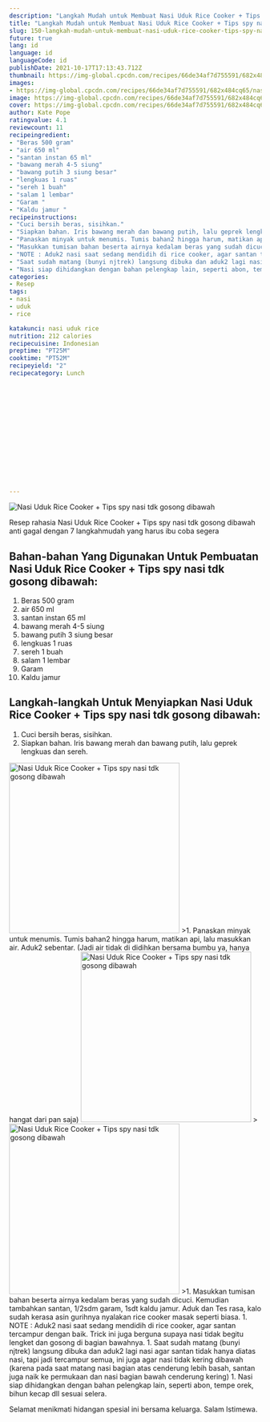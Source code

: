```yaml
---
description: "Langkah Mudah untuk Membuat Nasi Uduk Rice Cooker + Tips spy nasi tdk gosong dibawah, Enak"
title: "Langkah Mudah untuk Membuat Nasi Uduk Rice Cooker + Tips spy nasi tdk gosong dibawah, Enak"
slug: 150-langkah-mudah-untuk-membuat-nasi-uduk-rice-cooker-tips-spy-nasi-tdk-gosong-dibawah-enak
future: true
lang: id
language: id
languageCode: id
publishDate: 2021-10-17T17:13:43.712Z 
thumbnail: https://img-global.cpcdn.com/recipes/66de34af7d755591/682x484cq65/nasi-uduk-rice-cooker-tips-spy-nasi-tdk-gosong-dibawah-foto-resep-utama.webp
images:
- https://img-global.cpcdn.com/recipes/66de34af7d755591/682x484cq65/nasi-uduk-rice-cooker-tips-spy-nasi-tdk-gosong-dibawah-foto-resep-utama.webp
image: https://img-global.cpcdn.com/recipes/66de34af7d755591/682x484cq65/nasi-uduk-rice-cooker-tips-spy-nasi-tdk-gosong-dibawah-foto-resep-utama.webp
cover: https://img-global.cpcdn.com/recipes/66de34af7d755591/682x484cq65/nasi-uduk-rice-cooker-tips-spy-nasi-tdk-gosong-dibawah-foto-resep-utama.webp
author: Kate Pope
ratingvalue: 4.1
reviewcount: 11
recipeingredient:
- "Beras 500 gram"
- "air 650 ml"
- "santan instan 65 ml"
- "bawang merah 4-5 siung"
- "bawang putih 3 siung besar"
- "lengkuas 1 ruas"
- "sereh 1 buah"
- "salam 1 lembar"
- "Garam "
- "Kaldu jamur "
recipeinstructions:
- "Cuci bersih beras, sisihkan."
- "Siapkan bahan. Iris bawang merah dan bawang putih, lalu geprek lengkuas dan sereh."
- "Panaskan minyak untuk menumis. Tumis bahan2 hingga harum, matikan api, lalu masukkan air. Aduk2 sebentar. (Jadi air tidak di didihkan bersama bumbu ya, hanya hangat dari pan saja)"
- "Masukkan tumisan bahan beserta airnya kedalam beras yang sudah dicuci. Kemudian tambahkan santan, 1/2sdm garam, 1sdt kaldu jamur. Aduk dan Tes rasa, kalo sudah kerasa asin gurihnya nyalakan rice cooker masak seperti biasa."
- "NOTE : Aduk2 nasi saat sedang mendidih di rice cooker, agar santan tercampur dengan baik. Trick ini juga berguna supaya nasi tidak begitu lengket dan gosong di bagian bawahnya."
- "Saat sudah matang (bunyi njtrek) langsung dibuka dan aduk2 lagi nasi agar santan tidak hanya diatas nasi, tapi jadi tercampur semua, ini juga agar nasi tidak kering dibawah (karena pada saat matang nasi bagian atas cenderung lebih basah, santan juga naik ke permukaan dan nasi bagian bawah cenderung kering)"
- "Nasi siap dihidangkan dengan bahan pelengkap lain, seperti abon, tempe orek, bihun kecap dll sesuai selera."
categories:
- Resep
tags:
- nasi
- uduk
- rice

katakunci: nasi uduk rice 
nutrition: 212 calories
recipecuisine: Indonesian
preptime: "PT25M"
cooktime: "PT52M"
recipeyield: "2"
recipecategory: Lunch


     
    
    
    
    
    
    
    
    
    
    
      
    
---
```



![Nasi Uduk Rice Cooker + Tips spy nasi tdk gosong dibawah](https://img-global.cpcdn.com/recipes/66de34af7d755591/682x484cq65/nasi-uduk-rice-cooker-tips-spy-nasi-tdk-gosong-dibawah-foto-resep-utama.webp)

Resep rahasia Nasi Uduk Rice Cooker + Tips spy nasi tdk gosong dibawah  anti gagal dengan 7 langkahmudah yang harus ibu coba segera

<!--inarticleads1-->

## Bahan-bahan Yang Digunakan Untuk Pembuatan Nasi Uduk Rice Cooker + Tips spy nasi tdk gosong dibawah:

1. Beras 500 gram
1. air 650 ml
1. santan instan 65 ml
1. bawang merah 4-5 siung
1. bawang putih 3 siung besar
1. lengkuas 1 ruas
1. sereh 1 buah
1. salam 1 lembar
1. Garam 
1. Kaldu jamur 



<!--inarticleads2-->

## Langkah-langkah Untuk Menyiapkan Nasi Uduk Rice Cooker + Tips spy nasi tdk gosong dibawah:

1. Cuci bersih beras, sisihkan.
1. Siapkan bahan. Iris bawang merah dan bawang putih, lalu geprek lengkuas dan sereh.
<img class="lazyload" data-src="https://img-global.cpcdn.com/steps/cea383e008f7c7c5/160x128cq70/nasi-uduk-rice-cooker-tips-spy-nasi-tdk-gosong-dibawah-langkah-memasak-2-foto.webp" alt="Nasi Uduk Rice Cooker + Tips spy nasi tdk gosong dibawah" width="340" height="340">
>1. Panaskan minyak untuk menumis. Tumis bahan2 hingga harum, matikan api, lalu masukkan air. Aduk2 sebentar. (Jadi air tidak di didihkan bersama bumbu ya, hanya hangat dari pan saja)
<img class="lazyload" data-src="https://img-global.cpcdn.com/steps/234ea93adaf0b412/160x128cq70/nasi-uduk-rice-cooker-tips-spy-nasi-tdk-gosong-dibawah-langkah-memasak-3-foto.webp" alt="Nasi Uduk Rice Cooker + Tips spy nasi tdk gosong dibawah" width="340" height="340">
><img class="lazyload" data-src="https://img-global.cpcdn.com/steps/ec0c838bb06b1fc4/160x128cq70/nasi-uduk-rice-cooker-tips-spy-nasi-tdk-gosong-dibawah-langkah-memasak-3-foto.webp" alt="Nasi Uduk Rice Cooker + Tips spy nasi tdk gosong dibawah" width="340" height="340">
>1. Masukkan tumisan bahan beserta airnya kedalam beras yang sudah dicuci. Kemudian tambahkan santan, 1/2sdm garam, 1sdt kaldu jamur. Aduk dan Tes rasa, kalo sudah kerasa asin gurihnya nyalakan rice cooker masak seperti biasa.
1. NOTE : Aduk2 nasi saat sedang mendidih di rice cooker, agar santan tercampur dengan baik. Trick ini juga berguna supaya nasi tidak begitu lengket dan gosong di bagian bawahnya.
1. Saat sudah matang (bunyi njtrek) langsung dibuka dan aduk2 lagi nasi agar santan tidak hanya diatas nasi, tapi jadi tercampur semua, ini juga agar nasi tidak kering dibawah (karena pada saat matang nasi bagian atas cenderung lebih basah, santan juga naik ke permukaan dan nasi bagian bawah cenderung kering)
1. Nasi siap dihidangkan dengan bahan pelengkap lain, seperti abon, tempe orek, bihun kecap dll sesuai selera.




Selamat menikmati hidangan spesial ini bersama keluarga. Salam Istimewa.

